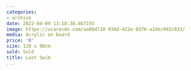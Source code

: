 ```yaml
---
categories:
- archive
date: 2022-04-09 13:18:38.467191
image: https://ucarecdn.com/aa8bd718-936d-422e-8376-a1dec992c833/
media: Acrylic on board
price: '0'
size: 120 x 90cm
sold: Sold
title: Last Swim
...
```

